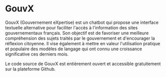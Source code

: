# GouvX

GouvX (Gouvernement eXpertise) est un chatbot qui propose une interface textuelle alternative pour faciliter l'accès à l'information des sites gouvernementaux français. Son objectif est de favoriser une meilleure compréhension des sujets traités par le gouvernement et d'encourager la réflexion citoyenne. Il vise également à mettre en valeur l'utilisation pratique et populaire des modèles de langage qui ont connu une croissance significative ces derniers mois.

Le code source de GouvX est entièrement ouvert et accessible gratuitement sur la plateforme Github.
